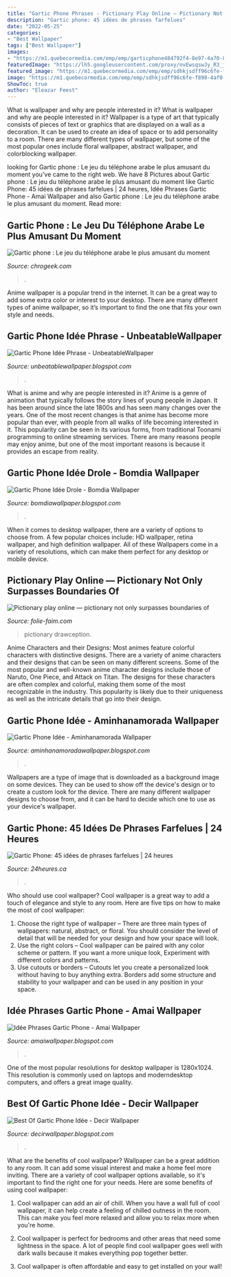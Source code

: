 ```yaml
---
title: "Gartic Phone Phrases - Pictionary Play Online — Pictionary Not Only Surpasses Boundaries Of"
description: "Gartic phone: 45 idées de phrases farfelues"
date: "2022-05-25"
categories:
- "Best Wallpaper"
tags: ["Best Wallpaper"]
images:
- "https://m1.quebecormedia.com/emp/emp/garticphone484792f4-8e97-4a70-8d9a-664ff4cc2ec9_ORIGINAL.jpg?impolicy=crop-resize&amp;x=0&amp;y=27&amp;w=1952&amp;h=1098&amp;width=1200&amp;height=1200"
featuredImage: "https://lh5.googleusercontent.com/proxy/nvEwsqswJy_R3_jxxW0Y9CvFM4HEpOSbQ74vQn3-Y605SGtgf8J7-dc3WfkK7EHKF-8aiSJAAQ24qj1C8bzbkgPF028EYAart5OMcNH6hsmCLiSqrVB3At9nlHtJVWOxh9Qfm2FMxWpXgeZ69_WMW2i4iTBLrPimdMqpFIcRhJjvQBzcqozYPRCOLhGczqu2JV69ZtKfKsHcUsrFLqZpJNK5CADa3lL8Q7ntYGNWBLQpvCS2Iy53lRDtWN0biNcC_7JC2EUv0IjX42DxjVEwnVZ-Eg6cm1SypSeHGZ43_RD5e7uDlukKlcYeKFaoTeSTX5YEL2hkd7yTryQF_cBagk2AEg=w1200-h630-p-k-no-nu"
featured_image: "https://m1.quebecormedia.com/emp/emp/sdhkjsdff96c6fe-f898-4af0-b86a-aedc0d090be2_ORIGINAL.jpg?impolicy=crop-resize&amp;x=0&amp;y=34&amp;w=745&amp;h=419&amp;width=1200&amp;height=1200"
image: "https://m1.quebecormedia.com/emp/emp/sdhkjsdff96c6fe-f898-4af0-b86a-aedc0d090be2_ORIGINAL.jpg?impolicy=crop-resize&amp;x=0&amp;y=34&amp;w=745&amp;h=419&amp;width=1200&amp;height=1200"
ShowToc: true
author: "Eleazar Feest"
---
```



What is wallpaper and why are people interested in it?
What is wallpaper and why are people interested in it?
Wallpaper is a type of art that typically consists of pieces of text or graphics that are displayed on a wall as a decoration. It can be used to create an idea of space or to add personality to a room. There are many different types of wallpaper, but some of the most popular ones include floral wallpaper, abstract wallpaper, and colorblocking wallpaper.

	

		
looking for Gartic phone : Le jeu du téléphone arabe le plus amusant du moment you've came to the right web. We have 8 Pictures about Gartic phone : Le jeu du téléphone arabe le plus amusant du moment like Gartic Phone: 45 idées de phrases farfelues | 24 heures, Idée Phrases Gartic Phone - Amai Wallpaper and also Gartic phone : Le jeu du téléphone arabe le plus amusant du moment. Read more:
		
    
## Gartic Phone : Le Jeu Du Téléphone Arabe Le Plus Amusant Du Moment

<img loading=lazy src="https://www.chrogeek.com/wp-content/uploads/2021/06/Gartic-Phone.jpg" onerror="this.onerror=null;this.src='https://tse2.mm.bing.net/th?id=OIP.T0ah66gTkRjwqCkOpb_71AHaEH&amp;pid=15.1';" alt="Gartic phone : Le jeu du téléphone arabe le plus amusant du moment">

_Source: chrogeek.com_

>. 

	

Anime wallpaper is a popular trend in the internet. It can be a great way to add some extra color or interest to your desktop. There are many different types of anime wallpaper, so it’s important to find the one that fits your own style and needs.

    
## Gartic Phone Idée Phrase - UnbeatableWallpaper

<img loading=lazy src="https://m1.quebecormedia.com/emp/emp/sdhkjsdff96c6fe-f898-4af0-b86a-aedc0d090be2_ORIGINAL.jpg?impolicy=crop-resize&amp;x=0&amp;y=34&amp;w=745&amp;h=419&amp;width=1200&amp;height=1200" onerror="this.onerror=null;this.src='https://tse3.mm.bing.net/th?id=OIP.syZqgH-A4MYBsA7hSdbSiAHaEK&amp;pid=15.1';" alt="Gartic Phone Idée Phrase - UnbeatableWallpaper">

_Source: unbeatablewallpaper.blogspot.com_

>. 

	

What is anime and why are people interested in it?
Anime is a genre of animation that typically follows the story lines of young people in Japan. It has been around since the late 1800s and has seen many changes over the years. One of the most recent changes is that anime has become more popular than ever, with people from all walks of life becoming interested in it. This popularity can be seen in its various forms, from traditional Toonami programming to online streaming services. There are many reasons people may enjoy anime, but one of the most important reasons is because it provides an escape from reality.

    
## Gartic Phone Idée Drole - Bomdia Wallpaper

<img loading=lazy src="https://lh5.googleusercontent.com/proxy/nvEwsqswJy_R3_jxxW0Y9CvFM4HEpOSbQ74vQn3-Y605SGtgf8J7-dc3WfkK7EHKF-8aiSJAAQ24qj1C8bzbkgPF028EYAart5OMcNH6hsmCLiSqrVB3At9nlHtJVWOxh9Qfm2FMxWpXgeZ69_WMW2i4iTBLrPimdMqpFIcRhJjvQBzcqozYPRCOLhGczqu2JV69ZtKfKsHcUsrFLqZpJNK5CADa3lL8Q7ntYGNWBLQpvCS2Iy53lRDtWN0biNcC_7JC2EUv0IjX42DxjVEwnVZ-Eg6cm1SypSeHGZ43_RD5e7uDlukKlcYeKFaoTeSTX5YEL2hkd7yTryQF_cBagk2AEg=w1200-h630-p-k-no-nu" onerror="this.onerror=null;this.src='https://tse3.mm.bing.net/th?id=OIP.ncLiljt8jMT1XG7FwzyaigAAAA&amp;pid=15.1';" alt="Gartic Phone Idée Drole - Bomdia Wallpaper">

_Source: bomdiawallpaper.blogspot.com_

>. 

	

When it comes to desktop wallpaper, there are a variety of options to choose from. A few popular choices include: HD wallpaper, retina wallpaper, and high definition wallpaper. All of these Wallpapers come in a variety of resolutions, which can make them perfect for any desktop or mobile device. 

    
## Pictionary Play Online — Pictionary Not Only Surpasses Boundaries Of

<img loading=lazy src="https://folie-faim.com/oihi/Sbbw0YCcxLrcMa3AfpfBnQAAAA.jpg" onerror="this.onerror=null;this.src='https://tse2.mm.bing.net/th?id=OIP.Cfr_ZmTfek5vW7XbUs5myQAAAA&amp;pid=15.1';" alt="Pictionary play online — pictionary not only surpasses boundaries of">

_Source: folie-faim.com_

>pictionary drawception. 

	

Anime Characters and their Designs: Most animes feature colorful characters with distinctive designs.
There are a variety of anime characters and their designs that can be seen on many different screens. Some of the most popular and well-known anime character designs include those of Naruto, One Piece, and Attack on Titan. The designs for these characters are often complex and colorful, making them some of the most recognizable in the industry. This popularity is likely due to their uniqueness as well as the intricate details that go into their design.

    
## Gartic Phone Idée - Aminhanamorada Wallpaper

<img loading=lazy src="https://levelup.chip.de/wp-content/uploads/2021/03/Bildschirmfoto-2021-03-05-um-15.14.21-1-1024x642.png" onerror="this.onerror=null;this.src='https://tse3.mm.bing.net/th?id=OIP.kBM6Uwrpa6XoGgSPzVUlqwHaEp&amp;pid=15.1';" alt="Gartic Phone Idée - Aminhanamorada Wallpaper">

_Source: aminhanamoradawallpaper.blogspot.com_

>. 

	

Wallpapers are a type of image that is downloaded as a background image on some devices. They can be used to show off the device's design or to create a custom look for the device. There are many different wallpaper designs to choose from, and it can be hard to decide which one to use as your device's wallpaper.

    
## Gartic Phone: 45 Idées De Phrases Farfelues | 24 Heures

<img loading=lazy src="https://m1.quebecormedia.com/emp/emp/garticphone484792f4-8e97-4a70-8d9a-664ff4cc2ec9_ORIGINAL.jpg?impolicy=crop-resize&amp;x=0&amp;y=27&amp;w=1952&amp;h=1098&amp;width=1200&amp;height=1200" onerror="this.onerror=null;this.src='https://tse3.mm.bing.net/th?id=OIP.a_I1cfPhBB8qFV3BHjE3nQHaEK&amp;pid=15.1';" alt="Gartic Phone: 45 idées de phrases farfelues | 24 heures">

_Source: 24heures.ca_

>. 

	

Who should use cool wallpaper?
Cool wallpaper is a great way to add a touch of elegance and style to any room. Here are five tips on how to make the most of cool wallpaper: 
1) Choose the right type of wallpaper – There are three main types of wallpapers: natural, abstract, or floral. You should consider the level of detail that will be needed for your design and how your space will look. 
2) Use the right colors – Cool wallpaper can be paired with any color scheme or pattern. If you want a more unique look, Experiment with different colors and patterns. 
3) Use cutouts or borders – Cutouts let you create a personalized look without having to buy anything extra. Borders add some structure and stability to your wallpaper and can be used in any position in your space.

    
## Idée Phrases Gartic Phone - Amai Wallpaper

<img loading=lazy src="https://i.ytimg.com/vi/5MUYvQAMzCA/maxresdefault.jpg" onerror="this.onerror=null;this.src='https://tse1.mm.bing.net/th?id=OIP.p97c1S71aneVzU7FAZYPLAHaEK&amp;pid=15.1';" alt="Idée Phrases Gartic Phone - Amai Wallpaper">

_Source: amaiwallpaper.blogspot.com_

>. 

	

One of the most popular resolutions for desktop wallpaper is 1280x1024. This resolution is commonly used on laptops and moderndesktop computers, and offers a great image quality.

    
## Best Of Gartic Phone Idée - Decir Wallpaper

<img loading=lazy src="https://external-preview.redd.it/jiyNjT3nxu_WUWPsVnSmhHEJC2SDDN0JR28QzxZ8uDo.png?width=640&amp;height=1137&amp;crop=smart&amp;format=pjpg&amp;auto=webp&amp;s=73913b122d414a8ece994b2b3fb8005fe2570788" onerror="this.onerror=null;this.src='https://tse4.mm.bing.net/th?id=OIP.l0QyMJ-6kSsU7ZluYnezPAHaNK&amp;pid=15.1';" alt="Best Of Gartic Phone Idée - Decir Wallpaper">

_Source: decirwallpaper.blogspot.com_

>. 

	

What are the benefits of cool wallpaper?
Wallpaper can be a great addition to any room. It can add some visual interest and make a home feel more inviting. There are a variety of cool wallpaper options available, so it's important to find the right one for your needs. Here are some benefits of using cool wallpaper: 
1. Cool wallpaper can add an air of chill. When you have a wall full of cool wallpaper, it can help create a feeling of chilled outness in the room. This can make you feel more relaxed and allow you to relax more when you're home. 

2. Cool wallpaper is perfect for bedrooms and other areas that need some lightness in the space. A lot of people find cool wallpaper goes well with dark walls because it makes everything pop together better. 

3. Cool wallpaper is often affordable and easy to get installed on your wall!

